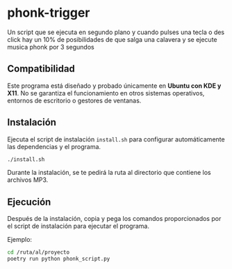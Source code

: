 # phonk-trigger
Un script que se ejecuta en segundo plano y cuando pulses una tecla o des click hay un 10% de posibilidades de que salga una calavera y se ejecute musica phonk por 3 segundos

## Compatibilidad
Este programa está diseñado y probado únicamente en **Ubuntu con KDE y X11**. No se garantiza el funcionamiento en otros sistemas operativos, entornos de escritorio o gestores de ventanas.

## Instalación
Ejecuta el script de instalación `install.sh` para configurar automáticamente las dependencias y el programa.

```bash
./install.sh
```

Durante la instalación, se te pedirá la ruta al directorio que contiene los archivos MP3.

## Ejecución
Después de la instalación, copia y pega los comandos proporcionados por el script de instalación para ejecutar el programa.

Ejemplo:
```bash
cd /ruta/al/proyecto
poetry run python phonk_script.py
```
